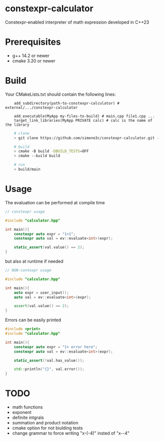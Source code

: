 # constexpr-calculator
Constexpr-enabled interpreter of math expression developed in C++23

# Prerequisites
- g++ 14.2 or newer
- cmake 3.20 or newer

# Build
Your CMakeLists.txt should contain the following lines:
```
    add_subdirectory(path-to-constexpr-calculator) # external/.../constexpr-calculator

    add_executable(MyApp my-files-to-build) # main.cpp file1.cpp ...
    target_link_libraries(MyApp PRIVATE calc) # calc is the name of the library
```

```bash
    # clone
    > git clone https://github.com/simone3c/constexpr-calculator.git --recurse-submodules

    # build
    > cmake -B build -DBUILD_TESTS=OFF
    > cmake --build build

    # run
    > build/main

```

# Usage
The evaluation can be performed at compile time
```c++
// constexpr usage

#include "calculator.hpp"

int main(){
    constexpr auto expr = "1+1";
    constexpr auto val = ev::evaluate<int>(expr);

    static_assert(val.value() == 2);
}
```
but also at runtime if needed
```c++
// NON-contexpr usage

#include "calculator.hpp"

int main(){
    auto expr = user_input();
    auto val = ev::evaluate<int>(expr);

    assert(val.value() == 2);
}
```

Errors can be easily printed
```c++
#include <print>
#include "calculator.hpp"

int main(){
    constexpr auto expr = "1+ error here"; 
    constexpr auto val = ev::evaluate<int>(expr);

    static_assert(!val.has_value());

    std::println("{}", val.error());
}
```

# TODO
- math functions
- exponent
- definite intgrals
- summation and product notation
- cmake option for not biulding tests
- change grammar to force writing "x-(-4)" insted of "x--4"